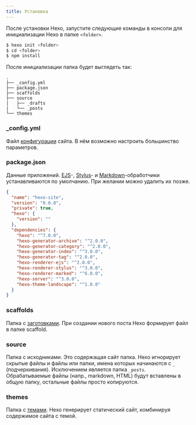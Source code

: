```yaml
---
title: Установка
---
```

После установки Hexo, запустите следующие команды в консоли для инициализации Hexo в папке `<folder>`.

``` bash
$ hexo init <folder>
$ cd <folder>
$ npm install
```

После инициализации папка будет выглядеть так:

``` plain
.
├── _config.yml
├── package.json
├── scaffolds
├── source
|   ├── _drafts
|   └── _posts
└── themes
```

### _config.yml

Файл [конфигурации](configuration.html) сайта. В нём возможно настроить большинство параметров.

### package.json

Данные приложений. [EJS](https://ejs.co/)-, [Stylus](http://learnboost.github.io/stylus/)- и [Markdown](http://daringfireball.net/projects/markdown/)-обработчики устанавливаются по умолчанию. При желании можно удалить их позже.

``` json package.json
{
  "name": "hexo-site",
  "version": "0.0.0",
  "private": true,
  "hexo": {
    "version": ""
  },
  "dependencies": {
    "hexo": "^7.0.0",
    "hexo-generator-archive": "^2.0.0",
    "hexo-generator-category": "^2.0.0",
    "hexo-generator-index": "^3.0.0",
    "hexo-generator-tag": "^2.0.0",
    "hexo-renderer-ejs": "^2.0.0",
    "hexo-renderer-stylus": "^3.0.0",
    "hexo-renderer-marked": "^6.0.0",
    "hexo-server": "^3.0.0",
    "hexo-theme-landscape": "^1.0.0"
  }
}
```

### scaffolds

Папка с [заготовками](writing.html#Заготовки). При создании нового поста Hexo формирует файл в папке scaffold.

### source

Папка с исходниками. Это содержащая сайт папка. Hexo игнорирует скрытые файлы и файлы или папки, имена которых начинаются с `_` (подчеркивания). Исключением является папка `_posts`. Обрабатываемые файлы (напр., markdown, HTML) будут вставлены в общую папку, остальные файлы просто копируются.

### themes

Папка с [темами](themes.html). Hexo генерирует статический сайт, комбинируя содержимое сайта с темой.
